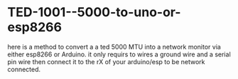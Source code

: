 # TED-1001--5000-to-uno-or-esp8266

here is a method to convert a a ted 5000 MTU into a network monitor via either esp8266 or Arduino.
it only requirs to wires  a ground wire and a  serial pin wire then connect it to the rX of your arduino/esp to be network connected.

